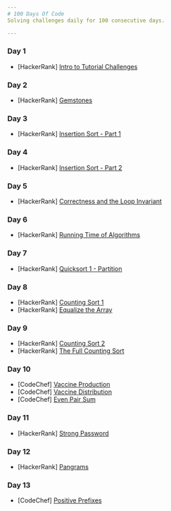 ```yaml
---
# 100 Days Of Code
Solving challenges daily for 100 consecutive days.

---
```


### Day 1
* [HackerRank] [Intro to Tutorial Challenges](https://www.hackerrank.com/challenges/tutorial-intro/problem)
### Day 2
* [HackerRank] [Gemstones](https://www.hackerrank.com/challenges/gem-stones/problem)
### Day 3
* [HackerRank] [Insertion Sort - Part 1](https://www.hackerrank.com/challenges/insertionsort1/problem)
### Day 4
* [HackerRank] [Insertion Sort - Part 2](https://www.hackerrank.com/challenges/insertionsort2/problem)
### Day 5
* [HackerRank] [Correctness and the Loop Invariant](https://www.hackerrank.com/challenges/correctness-invariant/problem)
### Day 6
* [HackerRank] [Running Time of Algorithms](https://www.hackerrank.com/challenges/runningtime/problem)
### Day 7
* [HackerRank] [Quicksort 1 - Partition](https://www.hackerrank.com/challenges/quicksort1/problem)
### Day 8
* [HackerRank] [Counting Sort 1](https://www.hackerrank.com/challenges/countingsort1/problem)
* [HackerRank] [Equalize the Array](https://www.hackerrank.com/challenges/equality-in-a-array/problem)
### Day 9
* [HackerRank] [Counting Sort 2](https://www.hackerrank.com/challenges/countingsort2/problem)
* [HackerRank] [The Full Counting Sort](https://www.hackerrank.com/challenges/countingsort4/problem)
### Day 10
* [CodeChef] [Vaccine Production](https://www.codechef.com/DEC20B/problems/VACCINE1)
* [CodeChef] [Vaccine Distribution](https://www.codechef.com/DEC20B/problems/VACCINE2)
* [CodeChef] [Even Pair Sum](https://www.codechef.com/DEC20B/problems/EVENPSUM)
### Day 11
* [HackerRank] [Strong Password](https://www.hackerrank.com/challenges/strong-password/problem)
### Day 12
* [HackerRank] [Pangrams](https://www.hackerrank.com/challenges/pangrams/problem)
### Day 13
* [CodeChef] [Positive Prefixes](https://www.codechef.com/DEC20B/problems/POSPREFS)
